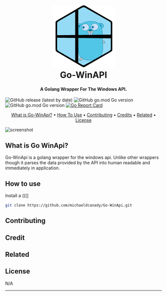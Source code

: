 <h1 align="center">
  <br>
  <a href="http://www.amitmerchant.com/electron-markdownify"><img src=".\Images/Go-WinApi_Logo.png" alt="Markdownify" width="200"></a>
  <br>
  Go-WinAPI
  <br>
</h1>

<h4 align="center">A Golang Wrapper For The Windows API.</h4>

![GitHub release (latest by date)](https://img.shields.io/github/v/release/michaeldcanady/Go-WinApi?style=plastic)
![GitHub go.mod Go version](https://img.shields.io/github/go-mod/go-version/michaeldcanady/go-winapi?style=plastic)
![GitHub go.mod Go version](https://img.shields.io/github/repo-size/michaeldcanady/go-winapi?style=plastic)
[![Go Report Card](https://goreportcard.com/badge/github.com/michaeldcanady/Go-WinApi)](https://goreportcard.com/report/github.com/michaeldcanady/Go-WinApi)

<p align="center">
  <a href="#what-is-go-winapi">What is Go-WinApi?</a> •
  <a href="#how-to-use">How To Use</a> •
  <a href="#contributing">Contributing</a> •
  <a href="#credits">Credits</a> •
  <a href="#related">Related</a> •
  <a href="#license">License</a>
</p>

![screenshot](https://raw.githubusercontent.com/amitmerchant1990/electron-markdownify/master/app/img/markdownify.gif)

## What is Go WinApi?

Go-WinApi is a golang wrapper for the windows api. Unlike other wrappers though it parses the data provided by the API into human readable and immediately in application.

## How to use

Install a ()[]

```sh
git clone https://github.com/michaeldcanady/Go-WinApi.git
```

## Contributing

## Credit

## Related

## License

N/A

---

<!-- >> [amitmerchant.com](https://www.amitmerchant.com) &nbsp;&middot;&nbsp;
> GitHub [@amitmerchant1990](https://github.com/amitmerchant1990) &nbsp;&middot;&nbsp;
> Twitter [@amit_merchant](https://twitter.com/amit_merchant) -->
